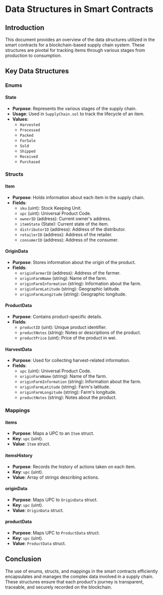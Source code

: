 # Data Structures in Smart Contracts

## Introduction
This document provides an overview of the data structures utilized in the smart contracts for a blockchain-based supply chain system. These structures are pivotal for tracking items through various stages from production to consumption.

## Key Data Structures

### Enums

#### State
- **Purpose**: Represents the various stages of the supply chain.
- **Usage**: Used in `SupplyChain.sol` to track the lifecycle of an item.
- **Values**:
  - `Harvested`
  - `Processed`
  - `Packed`
  - `ForSale`
  - `Sold`
  - `Shipped`
  - `Received`
  - `Purchased`

### Structs

#### Item
- **Purpose**: Holds information about each item in the supply chain.
- **Fields**:
  - `sku` (uint): Stock Keeping Unit.
  - `upc` (uint): Universal Product Code.
  - `ownerID` (address): Current owner's address.
  - `itemState` (State): Current state of the item.
  - `distributorID` (address): Address of the distributor.
  - `retailerID` (address): Address of the retailer.
  - `consumerID` (address): Address of the consumer.

#### OriginData
- **Purpose**: Stores information about the origin of the product.
- **Fields**:
  - `originFarmerID` (address): Address of the farmer.
  - `originFarmName` (string): Name of the farm.
  - `originFarmInformation` (string): Information about the farm.
  - `originFarmLatitude` (string): Geographic latitude.
  - `originFarmLongitude` (string): Geographic longitude.

#### ProductData
- **Purpose**: Contains product-specific details.
- **Fields**:
  - `productID` (uint): Unique product identifier.
  - `productNotes` (string): Notes or descriptions of the product.
  - `productPrice` (uint): Price of the product in wei.

#### HarvestData
- **Purpose**: Used for collecting harvest-related information.
- **Fields**:
  - `upc` (uint): Universal Product Code.
  - `originFarmName` (string): Name of the farm.
  - `originFarmInformation` (string): Information about the farm.
  - `originFarmLatitude` (string): Farm's latitude.
  - `originFarmLongitude` (string): Farm's longitude.
  - `productNotes` (string): Notes about the product.

### Mappings

#### items
- **Purpose**: Maps a UPC to an `Item` struct.
- **Key**: `upc` (uint).
- **Value**: `Item` struct.

#### itemsHistory
- **Purpose**: Records the history of actions taken on each item.
- **Key**: `upc` (uint).
- **Value**: Array of strings describing actions.

#### originData
- **Purpose**: Maps UPC to `OriginData` struct.
- **Key**: `upc` (uint).
- **Value**: `OriginData` struct.

#### productData
- **Purpose**: Maps UPC to `ProductData` struct.
- **Key**: `upc` (uint).
- **Value**: `ProductData` struct.

## Conclusion
The use of enums, structs, and mappings in the smart contracts efficiently encapsulates and manages the complex data involved in a supply chain. These structures ensure that each product's journey is transparent, traceable, and securely recorded on the blockchain.

